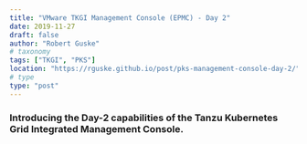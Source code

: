 ```yaml
---
title: "VMware TKGI Management Console (EPMC) - Day 2"
date: 2019-11-27
draft: false
author: "Robert Guske"
# taxonomy
tags: ["TKGI", "PKS"]
location: "https://rguske.github.io/post/pks-management-console-day-2/"
# type
type: "post"
---
```


### Introducing the Day-2 capabilities of the Tanzu Kubernetes Grid Integrated Management Console.
